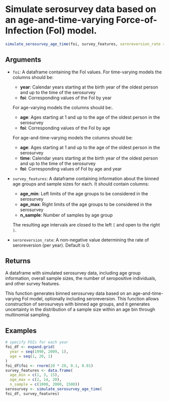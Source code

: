 # Simulate serosurvey data based on an age-and-time-varying Force-of-Infection (FoI) model.

```r
simulate_serosurvey_age_time(foi, survey_features, seroreversion_rate = 0)
```

## Arguments

- `foi`: A dataframe containing the FoI values. For time-varying models the columns should be:
    
    - **year**: Calendar years starting at the birth year of the oldest person and up to the time of the serosurvey
    - **foi**: Corresponding values of the FoI by year
    
    For age-varying models the columns should be:.
    
    - **age**: Ages starting at 1 and up to the age of the oldest person in the serosurvey
    - **foi**: Corresponding values of the FoI by age
    
    For age-and-time-varying models the columns should be:
    
    
    - **age**: Ages starting at 1 and up to the age of the oldest person in the serosurvey
    - **time**: Calendar years starting at the birth year of the oldest person and up to the time of the serosurvey
    - **foi**: Corresponding values of FoI by age and year
- `survey_features`: A dataframe containing information about the binned age groups and sample sizes for each. It should contain columns:
    
    - **age_min**: Left limits of the age groups to be considered in the serosurvey
    - **age_max**: Right limits of the age groups to be considered in the serosurvey
    - **n_sample**: Number of samples by age group
    
    The resulting age intervals are closed to the left `[` and open to the right `)`.
- `seroreversion_rate`: A non-negative value determining the rate of seroreversion (per year). Default is 0.

## Returns

A dataframe with simulated serosurvey data, including age group information, overall sample sizes, the number of seropositive individuals, and other survey features.

This function generates binned serosurvey data based on an age-and-time-varying FoI model, optionally including seroreversion. This function allows construction of serosurveys with binned age groups, and it generates uncertainty in the distribution of a sample size within an age bin through multinomial sampling.

## Examples

```r
# specify FOIs for each year
foi_df <- expand.grid(
  year = seq(1990, 2009, 1),
  age = seq(1, 20, 1)
)
foi_df$foi <- rnorm(20 * 20, 0.1, 0.01)
survey_features <- data.frame(
  age_min = c(1, 3, 15),
  age_max = c(2, 14, 20),
  n_sample = c(1000, 2000, 1500))
serosurvey <- simulate_serosurvey_age_time(
foi_df, survey_features)
```
